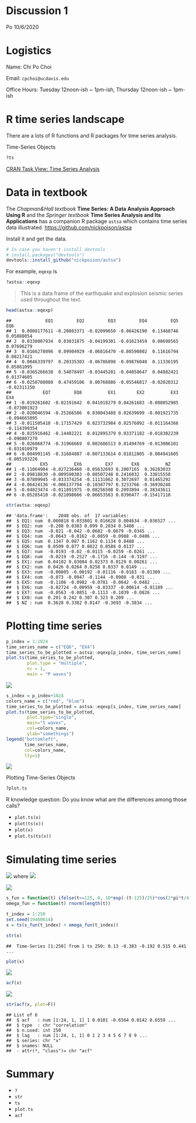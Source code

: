 Discussion 1
================
Po
10/6/2020

# Logistics

Name: Chi Po Choi

Email: `cpchoi@ucdavis.edu`

Office Hours: Tuesday 12noon-ish \~ 1pm-ish, Thursday 12noon-ish \~
1pm-ish

# R time series landscape

There are a lots of R functions and R packages for time series analysis.

Time-Series Objects

``` r
?ts
```

[CRAN Task View: Time Series
Analysis](https://cran.r-project.org/web/views/TimeSeries.html)

# Data in textbook

The *Chapman\&Hall textbook* **Time Series: A Data Analysis Approach
Using R** and the *Springer textbook* **Time Series Analysis and Its
Applications** has a companion R package `astsa` which contains time
series data illustrated. <https://github.com/nickpoison/astsa>

Install it and get the data.

``` r
# In case you haven't install devtools
# install.packages("devtools")
devtools::install_github("nickpoison/astsa")
```

For example, `eqexp` is

``` r
?astsa::eqexp
```

> This is a data frame of the earthquake and explosion seismic series
> used throughout the text.

``` r
head(astsa::eqexp)
```

    ##             EQ1         EQ2         EQ3         EQ4         EQ5         EQ6
    ## 1  0.0008177611 -0.20803371 -0.02099650 -0.06426190  0.13468746  0.05088054
    ## 2  0.0338007934  0.03031875 -0.04199301 -0.01623459  0.08698565  0.07696279
    ## 3  0.0166278096  0.09904929 -0.06816470 -0.08590802  0.11616794  0.08217421
    ## 4  0.0046339797  0.20335303 -0.06786898 -0.09876040  0.11336195  0.05881095
    ## 5 -0.0365266638  0.54078497 -0.03445201 -0.04058647  0.04882421  0.01374605
    ## 6 -0.0250780080  0.47459106  0.00768886 -0.05546817 -0.02020312 -0.02311150
    ##            EQ7         EQ8          EX1        EX2          EX3          EX4
    ## 1 -0.019261602 -0.02191642  0.041018279 0.04261683 -0.008052985 -0.073001923
    ## 2 -0.020046594 -0.25266506  0.030043488 0.02639699 -0.001921735 -0.094665095
    ## 3 -0.011505410 -0.17157429  0.023732984 0.02576092 -0.011164366 -0.114399354
    ## 4 -0.025916462 -0.14402221  0.012895379 0.03371182 -0.018302239 -0.090807270
    ## 5 -0.026068774 -0.31966669  0.002606513 0.01494769 -0.013086101 -0.031010979
    ## 6 -0.004991145 -0.31684887 -0.007133614 0.01812805 -0.004941605 -0.005193226
    ##           EX5          EX6         EX7       EX8          NZ
    ## 1 -0.11064984 -0.027236460 -0.05632693 0.2007165  0.36283033
    ## 2 -0.09818830 -0.009590303 -0.08507248 0.2416032  0.33815558
    ## 3 -0.07809945 -0.033374254 -0.11131062 0.3072697  0.01465292
    ## 4 -0.06424136 -0.006137794 -0.10387797 0.3233766 -0.36930248
    ## 5 -0.04823474 -0.011891975 -0.08256508 0.2093894 -0.38343611
    ## 6 -0.05285410 -0.021098666 -0.06653563 0.0396477 -0.15417118

``` r
str(astsa::eqexp)
```

    ## 'data.frame':    2048 obs. of  17 variables:
    ##  $ EQ1: num  0.000818 0.033801 0.016628 0.004634 -0.036527 ...
    ##  $ EQ2: num  -0.208 0.0303 0.099 0.2034 0.5408 ...
    ##  $ EQ3: num  -0.021 -0.042 -0.0682 -0.0679 -0.0345 ...
    ##  $ EQ4: num  -0.0643 -0.0162 -0.0859 -0.0988 -0.0406 ...
    ##  $ EQ5: num  0.1347 0.087 0.1162 0.1134 0.0488 ...
    ##  $ EQ6: num  0.0509 0.077 0.0822 0.0588 0.0137 ...
    ##  $ EQ7: num  -0.0193 -0.02 -0.0115 -0.0259 -0.0261 ...
    ##  $ EQ8: num  -0.0219 -0.2527 -0.1716 -0.144 -0.3197 ...
    ##  $ EX1: num  0.04102 0.03004 0.02373 0.0129 0.00261 ...
    ##  $ EX2: num  0.0426 0.0264 0.0258 0.0337 0.0149 ...
    ##  $ EX3: num  -0.00805 -0.00192 -0.01116 -0.0183 -0.01309 ...
    ##  $ EX4: num  -0.073 -0.0947 -0.1144 -0.0908 -0.031 ...
    ##  $ EX5: num  -0.1106 -0.0982 -0.0781 -0.0642 -0.0482 ...
    ##  $ EX6: num  -0.02724 -0.00959 -0.03337 -0.00614 -0.01189 ...
    ##  $ EX7: num  -0.0563 -0.0851 -0.1113 -0.1039 -0.0826 ...
    ##  $ EX8: num  0.201 0.242 0.307 0.323 0.209 ...
    ##  $ NZ : num  0.3628 0.3382 0.0147 -0.3693 -0.3834 ...

# Plotting time series

``` r
p_index = 1:1024
time_series_name = c("EQ6", "EX4")
time_series_to_be_plotted = astsa::eqexp[p_index, time_series_name]
plot.ts(time_series_to_be_plotted,
        plot.type = "multiple",
        nc = 1,
        main = "P waves")
```

![](dis1_files/figure-gfm/unnamed-chunk-6-1.png)<!-- -->

``` r
s_index = p_index+1024
colors_name = c("red", "blue")
time_series_to_be_plotted = astsa::eqexp[s_index, time_series_name]
plot.ts(time_series_to_be_plotted,
        plot.type="single",
        main="S waves",
        col=colors_name,
        ylab="somethings")
legend("bottomleft",
       time_series_name,
       col=colors_name,
       lty=1)
```

![](dis1_files/figure-gfm/unnamed-chunk-7-1.png)<!-- -->

Plotting Time-Series Objects

``` r
?plot.ts
```

R knowledge question: Do you know what are the differences among those
calls?

  - `plot.ts(x)`
  - `plot(ts(x))`
  - `plot(x)`
  - `plot.ts(ts(x))`

# Simulating time series

<img src="https://render.githubusercontent.com/render/math?math=x_t%20%3D%20s_t%20%2B%20%5Comega_t"> where <img src="https://render.githubusercontent.com/render/math?math=%5Comega_t%20%5Csim%20WN(0%2C1)">

<img src="https://render.githubusercontent.com/render/math?math=s_t%20%3D%20%5Cbegin%7Bcases%7D%0A%20%20%20%20%20%200%2C%20%26%20t%3D1%2C%5Cdots%2C125%20%5C%5C%0A%20%20%20%20%20%2010%5C%3Be%5E%7B-%5Cfrac%7Bt-125%7D%7B25%7D%7D%5Ccos(2%5Cpi%20t%2F4)%20%2C%26%20t%3D126%2C%5Cdots%2C250%0A%20%20%20%20%20%20%5Cend%7Bcases%7D">

``` r
s_fun = function(t) ifelse(t<=125, 0, 10*exp(-(t-125)/25)*cos(2*pi*t/4))
omega_fun = function(t) rnorm(length(t))

t_index = 1:250
set.seed(19460614)
x = ts(s_fun(t_index) + omega_fun(t_index))
```

``` r
str(x)
```

    ##  Time-Series [1:250] from 1 to 250: 0.13 -0.383 -0.192 0.515 0.441 ...

``` r
plot(x)
```

![](dis1_files/figure-gfm/unnamed-chunk-11-1.png)<!-- -->

``` r
acf(x)
```

![](dis1_files/figure-gfm/unnamed-chunk-12-1.png)<!-- -->

``` r
str(acf(x, plot=F))
```

    ## List of 6
    ##  $ acf   : num [1:24, 1, 1] 1 0.0101 -0.6564 0.0142 0.6559 ...
    ##  $ type  : chr "correlation"
    ##  $ n.used: int 250
    ##  $ lag   : num [1:24, 1, 1] 0 1 2 3 4 5 6 7 8 9 ...
    ##  $ series: chr "x"
    ##  $ snames: NULL
    ##  - attr(*, "class")= chr "acf"

# Summary

  - `?`
  - `str`
  - `ts`
  - `plot.ts`
  - `acf`
